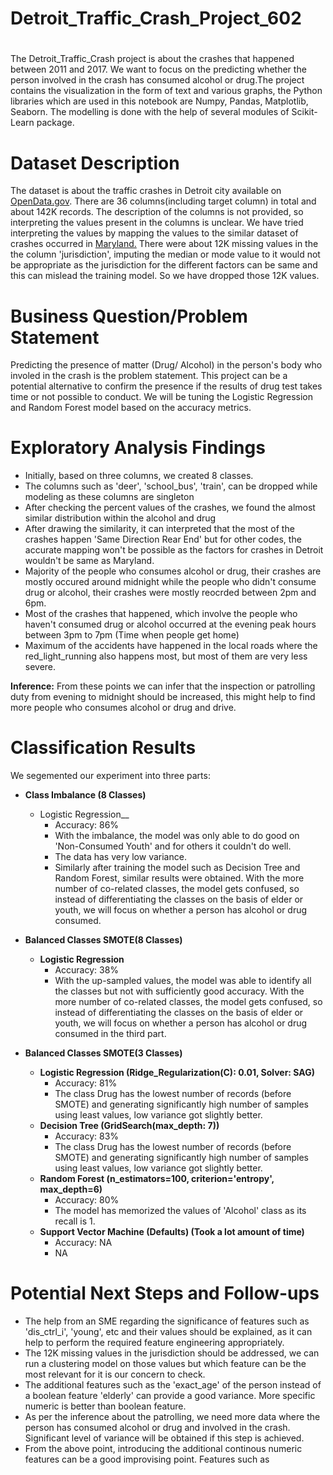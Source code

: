 # Detroit_Traffic_Crash_Project_602
# 
The Detroit_Traffic_Crash project is about the crashes that happened between 2011 and 2017. We want to focus on the predicting whether the person involved in the crash has consumed alcohol or drug.The project contains the visualization in the form of text and various graphs, the Python libraries which are used in this notebook are Numpy, Pandas, Matplotlib, Seaborn. The modelling is done with the help of several modules of Scikit-Learn package.

# Dataset Description
The dataset is about the traffic crashes in Detroit city available on [OpenData.gov](https://data.ferndalemi.gov/datasets/detroitmi::traffic-crashes/about). There are 36 columns(including target column) in total and about 142K records. The description of the columns is not provided, so interpreting the values present in the columns is unclear. We have tried interpreting the values by mapping the values to the similar dataset of crashes occurred in [Maryland.](https://opendata.maryland.gov/Public-Safety/Maryland-Statewide-Vehicle-Crashes/65du-s3qu) There were about 12K missing values in the the column 'jurisdiction', imputing the median or mode value to it would not be appropriate as the jurisdiction for the different factors can be same and this can mislead the training model. So we have dropped those 12K values.
 

# Business Question/Problem Statement
Predicting the presence of matter (Drug/ Alcohol) in the person's body who involed in the crash is the problem statement. This project can be a potential alternative to confirm the presence if the results of drug test takes time or not possible to conduct. We will be tuning the Logistic Regression and Random Forest model based on the accuracy metrics.


# Exploratory Analysis Findings
- Initially, based on three columns, we created 8 classes.
- The columns such as 'deer', 'school_bus', 'train', can be dropped while modeling as these columns are singleton
- After checking the percent values of the crashes, we found the almost similar distribution within the alcohol and drug
- After drawing the similarity, it can interpreted that the most of the crashes happen 'Same Direction Rear End' but for other codes, the accurate mapping won't be possible as the factors for crashes in Detroit wouldn't be same as Maryland.
- Majority of the people who consumes alcohol or drug, their crashes are mostly occured around midnight while the people who didn't consume drug or alcohol, their crashes were    mostly reocrded between 2pm and 6pm.
- Most of the crashes that happened, which involve the people who haven't consumed drug or alcohol occurred at the evening peak hours between 3pm to 7pm (Time when people get home)
- Maximum of the accidents have happened in the local roads where the red_light_running also happens most, but most of them are very less severe.

__Inference:__ From these points we can infer that the inspection or patrolling duty from evening to midnight should be increased, this might help to find more people who consumes alcohol or drug and drive.



# Classification Results
We segemented our experiment into three parts:
- __Class Imbalance (8 Classes)__
    - Logistic Regression__
      - Accuracy: 86%
      - With the imbalance, the model was only able to do good on 'Non-Consumed Youth' and for others it couldn't do well.
      - The data has very low variance.
      - Similarly after training the model such as Decision Tree and Random Forest, similar results were obtained. With the more number of co-related classes, the model gets confused, so instead of differentiating the classes on the basis of elder or youth, we will focus on whether a person has alcohol or drug consumed.
  
 - __Balanced Classes SMOTE(8 Classes)__
    - __Logistic Regression__ 
      -  Accuracy: 38%
      - With the up-sampled values, the model was able to identify all the classes but not with sufficiently good accuracy. With the more number of co-related classes, the model gets confused, so instead of differentiating the classes on the basis of elder or youth, we will focus on whether a person has alcohol or drug consumed in the third part.

 - __Balanced Classes SMOTE(3 Classes)__
     - __Logistic Regression (Ridge_Regularization(C): 0.01, Solver: SAG)__
        - Accuracy: 81%
        - The class Drug has the lowest number of records (before SMOTE) and generating significantly high number of samples using least values, low variance got slightly better.
      - __Decision Tree (GridSearch(max_depth: 7))__
        - Accuracy: 83%
        - The class Drug has the lowest number of records (before SMOTE) and generating significantly high number of samples using least values, low variance got slightly better.
      - __Random Forest (n_estimators=100, criterion='entropy', max_depth=6)__
        - Accuracy: 80%
        - The model has memorized the values of 'Alcohol' class as its recall is 1.
      - __Support Vector Machine (Defaults) (Took a lot amount of time)__
        - Accuracy: NA
        - NA


# Potential Next Steps and Follow-ups
- The help from an SME regarding the significance of features such as 'dis_ctrl_i', 'young', etc and their values should be explained, as it can help to perform the required feature engineering appropriately.
- The 12K missing values in the jurisdiction should be addressed, we can run a clustering model on those values but which feature can be the most relevant for it is our concern to check.
- The additional features such as the 'exact_age' of the person instead of a boolean feature 'elderly' can provide a good variance. More specific numeric is better than boolean feature.
- As per the inference about the patrolling, we need more data where the person has consumed alcohol or drug and involved in the crash. Significant level of variance will be obtained if this step is achieved.
- From the above point, introducing the additional continous numeric features can be a good improvising point. Features such as 
